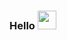 ### Hello <img  src="[https://media.giphy.com/media/3owyplYLWlGFQk9mF2/giphy.gif](https://media3.giphy.com/media/7hHUh8p6oSPCxMFinj/giphy.gif?cid=ecf05e477g31o231t1nebadyiq0lfwbtfm41r8qk7kog7knp&rid=giphy.gif&ct=s)" width="30px !important">
